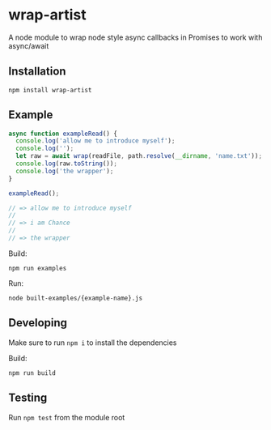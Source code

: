 # wrap-artist

A node module to wrap node style async callbacks in Promises to work with async/await

## Installation

```
npm install wrap-artist
```

## Example

```js
async function exampleRead() {
  console.log('allow me to introduce myself');
  console.log('');
  let raw = await wrap(readFile, path.resolve(__dirname, 'name.txt'));
  console.log(raw.toString());
  console.log('the wrapper');
}

exampleRead();

// => allow me to introduce myself
//
// => i am Chance
//
// => the wrapper
```

Build:

```
npm run examples
```

Run:

```
node built-examples/{example-name}.js
```

## Developing

Make sure to run `npm i` to install the dependencies

Build:

```shell
npm run build
```

## Testing

Run `npm test` from the module root
